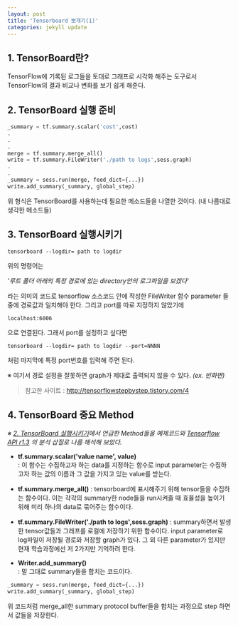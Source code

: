 ```yaml
---
layout: post
title: 'Tensorboard 뽀개기(1)'
categories: jekyll update
---
```


## 1. TensorBoard란?
TensorFlow에 기록된 로그들을 토대로 그래프로 시각화 해주는 도구로서 TensorFlow의 결과 비교나 변화를 보기 쉽게 해준다.

## 2. TensorBoard 실행 준비
```python
_summary = tf.summary.scalar('cost',cost)
.
.
.
merge = tf.summary.merge_all()
write = tf.summary.FileWriter('./path to logs',sess.graph)
.
.
_summary = sess.run(merge, feed_dict={...})
write.add_summary(_summary, global_step)
```  
위 형식은 TensorBoard를 사용하는데 필요한 메소드들을 나열한 것이다. (내 나름대로 생각한 메소드들)

## 3. TensorBoard 실행시키기
``` commandline  
tensorboard --logdir= path to logdir   
```   
위의 명령어는  
  
_'루트 폴더 아래의 특정 경로에 있는 directory안의 로그파일을 보겠다'_  
  
라는 의미의 코드로 tensorflow 소스코드 안에 작성한 FileWriter 함수 parameter 들 중에 경로값과 일치해야 한다.
그리고 port를 따로 지정하지 않았기에
```commandline
localhost:6006
```  
으로 연결된다. 그래서 port를 설정하고 싶다면  
``` commandline  
tensorboard --logdir= path to logdir --port=NNNN 
```  
처럼 마지막에 특정 port번호를 입력해 주면 된다.  

※ 여기서 경로 설정을 잘못하면 graph가 제대로 출력되지 않을 수 있다. *(ex. 빈화면)*  
   
> 참고한 사이트 : http://tensorflowstepbystep.tistory.com/4

## 4. TensorBoard 중요 Method  
*※ [2. TensorBoard 실행시키기]()에서 언급한 Method들을 예제코드와 [Tensorflow API r1.3](https://www.tensorflow.org/api_docs/) 의 분석 삽질로 나름 해석해 보았다.*

- __tf.summary.scalar('value name', value)__  
    : 이 함수는 수집하고자 하는 data를 지정하는 함수로 input parameter는 수집하고자 하는 값의 이름과 그 값을 가지고 있는 value를 받는다.
    
- __tf.summary.merge_all()__
    : tensorboard에 표시해주기 위해 tensor들을 수집하는 함수이다.
    이는 각각의 summary한 node들을 run시켜줄 때 효율성을 높이기 위해 미리 하나의 data로 묶어주는 함수이다.
    
- __tf.summary.FileWriter('./path to logs',sess.graph)__
    : summary하면서 발생한 tensor값들과 그래프를 로컬에 저장하기 위한 함수이다.
    input parameter로 log파일이 저장될 경로와 저장할 graph가 있다. 그 외 다른 parameter가 있지만 현재 학습과정에선 저 2가지만 기억하려 한다.
        

- __Writer.add_summary()__  
    : 말 그대로 summary들을 합치는 코드이다. 
```python
_summary = sess.run(merge, feed_dict={...})
write.add_summary(_summary, global_step)
```
위 코드처럼 merge_all한 summary protocol buffer들을 합치는 과정으로
step 하면서 값들을 저장한다.